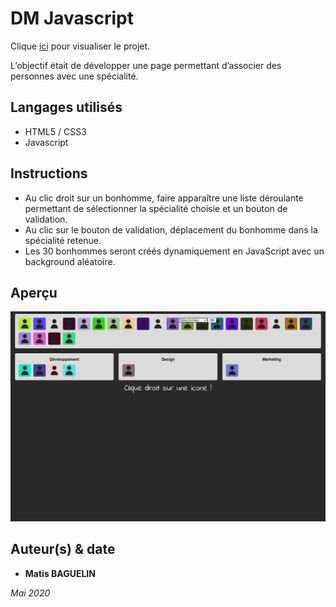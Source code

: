 # DM Javascript

Clique [ici](http://mbaguelin.eemi.tech/HTML-CSS-JS/dm-js/) pour visualiser le projet.

L’objectif était de développer une page permettant d’associer des personnes avec une spécialité.


## Langages utilisés 

* HTML5 / CSS3
* Javascript


## Instructions

* Au clic droit sur un bonhomme, faire apparaître une liste déroulante permettant de sélectionner la spécialité choisie et un bouton de validation.
* Au clic sur le bouton de validation, déplacement du bonhomme dans la spécialité retenue.
* Les 30 bonhommes seront créés dynamiquement en JavaScript avec un background aléatoire.


## Aperçu

![page accueil](capture.PNG)


## Auteur(s) & date

* **Matis BAGUELIN**

*Mai 2020*

